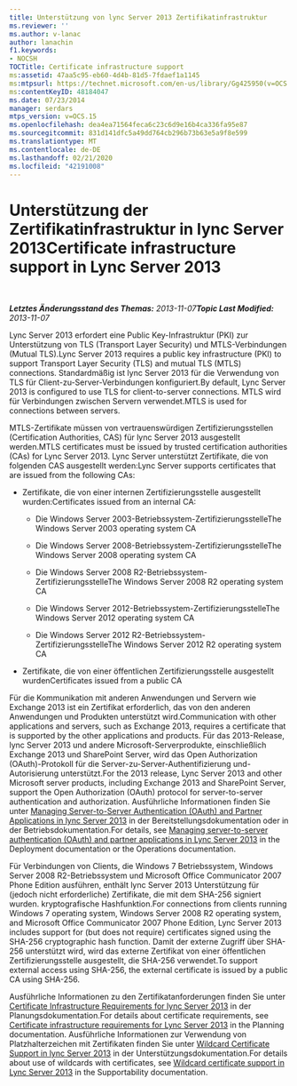 ```yaml
---
title: Unterstützung von lync Server 2013 Zertifikatinfrastruktur
ms.reviewer: ''
ms.author: v-lanac
author: lanachin
f1.keywords:
- NOCSH
TOCTitle: Certificate infrastructure support
ms:assetid: 47aa5c95-eb60-4d4b-81d5-7fdaef1a1145
ms:mtpsurl: https://technet.microsoft.com/en-us/library/Gg425950(v=OCS.15)
ms:contentKeyID: 48184047
ms.date: 07/23/2014
manager: serdars
mtps_version: v=OCS.15
ms.openlocfilehash: dea4ea71564feca6c23c6d9e16b4ca336fa95e87
ms.sourcegitcommit: 831d141dfc5a49dd764cb296b73b63e5a9f8e599
ms.translationtype: MT
ms.contentlocale: de-DE
ms.lasthandoff: 02/21/2020
ms.locfileid: "42191008"
---
```

<div data-xmlns="http://www.w3.org/1999/xhtml">

<div class="topic" data-xmlns="http://www.w3.org/1999/xhtml" data-msxsl="urn:schemas-microsoft-com:xslt" data-cs="https://msdn.microsoft.com/">

<div data-asp="https://msdn2.microsoft.com/asp">

# <a name="certificate-infrastructure-support-in-lync-server-2013"></a><span data-ttu-id="abfa8-102">Unterstützung der Zertifikatinfrastruktur in lync Server 2013</span><span class="sxs-lookup"><span data-stu-id="abfa8-102">Certificate infrastructure support in Lync Server 2013</span></span>

</div>

<div id="mainSection">

<div id="mainBody">

<span> </span>

<span data-ttu-id="abfa8-103">_**Letztes Änderungsstand des Themas:** 2013-11-07_</span><span class="sxs-lookup"><span data-stu-id="abfa8-103">_**Topic Last Modified:** 2013-11-07_</span></span>

<span data-ttu-id="abfa8-104">Lync Server 2013 erfordert eine Public Key-Infrastruktur (PKI) zur Unterstützung von TLS (Transport Layer Security) und MTLS-Verbindungen (Mutual TLS).</span><span class="sxs-lookup"><span data-stu-id="abfa8-104">Lync Server 2013 requires a public key infrastructure (PKI) to support Transport Layer Security (TLS) and mutual TLS (MTLS) connections.</span></span> <span data-ttu-id="abfa8-105">Standardmäßig ist lync Server 2013 für die Verwendung von TLS für Client-zu-Server-Verbindungen konfiguriert.</span><span class="sxs-lookup"><span data-stu-id="abfa8-105">By default, Lync Server 2013 is configured to use TLS for client-to-server connections.</span></span> <span data-ttu-id="abfa8-106">MTLS wird für Verbindungen zwischen Servern verwendet.</span><span class="sxs-lookup"><span data-stu-id="abfa8-106">MTLS is used for connections between servers.</span></span>

<span data-ttu-id="abfa8-107">MTLS-Zertifikate müssen von vertrauenswürdigen Zertifizierungsstellen (Certification Authorities, CAS) für lync Server 2013 ausgestellt werden.</span><span class="sxs-lookup"><span data-stu-id="abfa8-107">MTLS certificates must be issued by trusted certification authorities (CAs) for Lync Server 2013.</span></span> <span data-ttu-id="abfa8-108">Lync Server unterstützt Zertifikate, die von folgenden CAS ausgestellt werden:</span><span class="sxs-lookup"><span data-stu-id="abfa8-108">Lync Server supports certificates that are issued from the following CAs:</span></span>

  - <span data-ttu-id="abfa8-109">Zertifikate, die von einer internen Zertifizierungsstelle ausgestellt wurden:</span><span class="sxs-lookup"><span data-stu-id="abfa8-109">Certificates issued from an internal CA:</span></span>
    
      - <span data-ttu-id="abfa8-110">Die Windows Server 2003-Betriebssystem-Zertifizierungsstelle</span><span class="sxs-lookup"><span data-stu-id="abfa8-110">The Windows Server 2003 operating system CA</span></span>
    
      - <span data-ttu-id="abfa8-111">Die Windows Server 2008-Betriebssystem-Zertifizierungsstelle</span><span class="sxs-lookup"><span data-stu-id="abfa8-111">The Windows Server 2008 operating system CA</span></span>
    
      - <span data-ttu-id="abfa8-112">Die Windows Server 2008 R2-Betriebssystem-Zertifizierungsstelle</span><span class="sxs-lookup"><span data-stu-id="abfa8-112">The Windows Server 2008 R2 operating system CA</span></span>
    
      - <span data-ttu-id="abfa8-113">Die Windows Server 2012-Betriebssystem-Zertifizierungsstelle</span><span class="sxs-lookup"><span data-stu-id="abfa8-113">The Windows Server 2012 operating system CA</span></span>
    
      - <span data-ttu-id="abfa8-114">Die Windows Server 2012 R2-Betriebssystem-Zertifizierungsstelle</span><span class="sxs-lookup"><span data-stu-id="abfa8-114">The Windows Server 2012 R2 operating system CA</span></span>

  - <span data-ttu-id="abfa8-115">Zertifikate, die von einer öffentlichen Zertifizierungsstelle ausgestellt wurden</span><span class="sxs-lookup"><span data-stu-id="abfa8-115">Certificates issued from a public CA</span></span>

<span data-ttu-id="abfa8-116">Für die Kommunikation mit anderen Anwendungen und Servern wie Exchange 2013 ist ein Zertifikat erforderlich, das von den anderen Anwendungen und Produkten unterstützt wird.</span><span class="sxs-lookup"><span data-stu-id="abfa8-116">Communication with other applications and servers, such as Exchange 2013, requires a certificate that is supported by the other applications and products.</span></span> <span data-ttu-id="abfa8-117">Für das 2013-Release, lync Server 2013 und andere Microsoft-Serverprodukte, einschließlich Exchange 2013 und SharePoint Server, wird das Open Authorization (OAuth)-Protokoll für die Server-zu-Server-Authentifizierung und-Autorisierung unterstützt.</span><span class="sxs-lookup"><span data-stu-id="abfa8-117">For the 2013 release, Lync Server 2013 and other Microsoft server products, including Exchange 2013 and SharePoint Server, support the Open Authorization (OAuth) protocol for server-to-server authentication and authorization.</span></span> <span data-ttu-id="abfa8-118">Ausführliche Informationen finden Sie unter [Managing Server-to-Server Authentication (OAuth) and Partner Applications in lync Server 2013](lync-server-2013-managing-server-to-server-authentication-oauth-and-partner-applications.md) in der Bereitstellungsdokumentation oder in der Betriebsdokumentation.</span><span class="sxs-lookup"><span data-stu-id="abfa8-118">For details, see [Managing server-to-server authentication (OAuth) and partner applications in Lync Server 2013](lync-server-2013-managing-server-to-server-authentication-oauth-and-partner-applications.md) in the Deployment documentation or the Operations documentation.</span></span>

<span data-ttu-id="abfa8-119">Für Verbindungen von Clients, die Windows 7 Betriebssystem, Windows Server 2008 R2-Betriebssystem und Microsoft Office Communicator 2007 Phone Edition ausführen, enthält lync Server 2013 Unterstützung für (jedoch nicht erforderliche) Zertifikate, die mit dem SHA-256 signiert wurden. kryptografische Hashfunktion.</span><span class="sxs-lookup"><span data-stu-id="abfa8-119">For connections from clients running Windows 7 operating system, Windows Server 2008 R2 operating system, and Microsoft Office Communicator 2007 Phone Edition, Lync Server 2013 includes support for (but does not require) certificates signed using the SHA-256 cryptographic hash function.</span></span> <span data-ttu-id="abfa8-120">Damit der externe Zugriff über SHA-256 unterstützt wird, wird das externe Zertifikat von einer öffentlichen Zertifizierungsstelle ausgestellt, die SHA-256 verwendet.</span><span class="sxs-lookup"><span data-stu-id="abfa8-120">To support external access using SHA-256, the external certificate is issued by a public CA using SHA-256.</span></span>

<span data-ttu-id="abfa8-121">Ausführliche Informationen zu den Zertifikatanforderungen finden Sie unter [Certificate Infrastructure Requirements for lync Server 2013](lync-server-2013-certificate-infrastructure-requirements.md) in der Planungsdokumentation.</span><span class="sxs-lookup"><span data-stu-id="abfa8-121">For details about certificate requirements, see [Certificate infrastructure requirements for Lync Server 2013](lync-server-2013-certificate-infrastructure-requirements.md) in the Planning documentation.</span></span> <span data-ttu-id="abfa8-122">Ausführliche Informationen zur Verwendung von Platzhalterzeichen mit Zertifikaten finden Sie unter [Wildcard Certificate Support in lync Server 2013](lync-server-2013-wildcard-certificate-support.md) in der Unterstützungsdokumentation.</span><span class="sxs-lookup"><span data-stu-id="abfa8-122">For details about use of wildcards with certificates, see [Wildcard certificate support in Lync Server 2013](lync-server-2013-wildcard-certificate-support.md) in the Supportability documentation.</span></span>

</div>

<span> </span>

</div>

</div>

</div>

